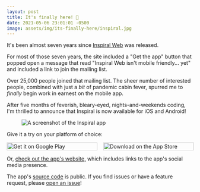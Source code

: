```yaml
---
layout: post
title: It's finally here! 🎉
date: 2021-05-06 23:01:01 -0500
image: assets/img/its-finally-here/inspiral.jpg
---
```


It's been almost seven years since [Inspiral
Web](https://nathanfriend.io/inspiral-web/) was released.

For most of those seven years, the site included a "Get the app" button that
popped open a message that read "Inspiral Web isn't mobile friendly... yet" and
included a link to join the mailing list.

Over 25,000 people joined that mailing list. The sheer number of interested
people, combined with just a _bit_ of pandemic cabin fever, spurred me to
_finally_ begin work in earnest on the mobile app.

After five months of feverish, bleary-eyed, nights-and-weekends coding, I'm
thrilled to announce that Inspiral is now available for iOS and Android!

<figure>
    <img src="{{ 'assets/img/its-finally-here/inspiral.jpg' | relative_url }}" alt="A screenshot of the Inspiral app" />
</figure>

Give it a try on your platform of choice:

<p style="display: flex;">
  <a style="flex: 1 1 0; padding-right: 0.5rem; min-width: 0" href="https://play.google.com/store/apps/details?id=io.nathanfriend.inspiral">
    <img style="width: 100%" src="{{ 'assets/img/its-finally-here/google-play-badge.svg' | relative_url }}" alt="Get it on Google Play" />
  </a>
  <a style="flex: 1 1 0; padding-left: 0.5rem; min-width: 0" href="https://apps.apple.com/us/app/inspiral-gear-art/id1558340425">
    <img style="width: 100%" src="{{ 'assets/img/its-finally-here/app-store-badge.svg' | relative_url }}" alt="Download on the App Store" />
  </a>
</p>

Or, [check out the app's website,](https://inspiral.nathanfriend.io/) which
includes links to the app's social media presence.

The app's [source code](https://gitlab.com/nfriend/inspiral) is public. If you
find issues or have a feature request, please [open an
issue](https://gitlab.com/nfriend/inspiral/-/issues)!
